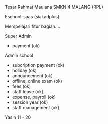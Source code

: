 
Tesar Rahmat Maulana SMKN 4 MALANG (RPL) 

Eschool-saas (siakadplus)

Mempelajari fitur bagian....

Super Admin
- payment (ok)

Admin school 
- subcription payment (ok)
- holiday (ok)
- announcement (ok)
- offline, online exam (ok)
- fees (ok) 
- staff leave (ok) 
- expense, payroll (ok)
- session year (ok)
- staff management (ok)

Yasin 11 - 20